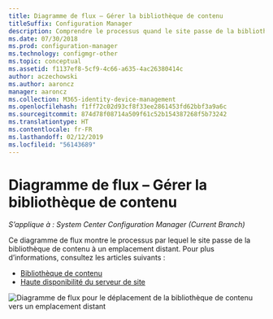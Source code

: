 ```yaml
---
title: Diagramme de flux – Gérer la bibliothèque de contenu
titleSuffix: Configuration Manager
description: Comprendre le processus quand le site passe de la bibliothèque de contenu à un emplacement distant.
ms.date: 07/30/2018
ms.prod: configuration-manager
ms.technology: configmgr-other
ms.topic: conceptual
ms.assetid: f1137ef8-5cf9-4c66-a635-4ac26380414c
author: aczechowski
ms.author: aaroncz
manager: aaroncz
ms.collection: M365-identity-device-management
ms.openlocfilehash: f1ff72c02d93cf8f33ee2861453fd62bbf3a9a6c
ms.sourcegitcommit: 874d78f08714a509f61c52b154387268f5b73242
ms.translationtype: HT
ms.contentlocale: fr-FR
ms.lasthandoff: 02/12/2019
ms.locfileid: "56143689"
---
```

# <a name="flowchart---manage-content-library"></a>Diagramme de flux – Gérer la bibliothèque de contenu

*S’applique à : System Center Configuration Manager (Current Branch)*

Ce diagramme de flux montre le processus par lequel le site passe de la bibliothèque de contenu à un emplacement distant. Pour plus d’informations, consultez les articles suivants :  
- [Bibliothèque de contenu](/sccm/core/plan-design/hierarchy/the-content-library)  
- [Haute disponibilité du serveur de site](/sccm/core/servers/deploy/configure/site-server-high-availability)

![Diagramme de flux pour le déplacement de la bibliothèque de contenu vers un emplacement distant](media/manage-content-library-flowchart.png)
